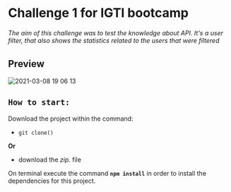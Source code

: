# Challenge 1 for IGTI bootcamp

###### The aim of this challenge was to test the knowledge about API. It's a user filter, that also shows the statistics related to the users that were filtered

## Preview

![2021-03-08 19 06 13](https://user-images.githubusercontent.com/28360817/110371477-f2870b00-8044-11eb-844c-fa0d8c984cda.gif)

## `How to start:`

Download the project within the command:

- `git clone()`

**Or**

- download the _zip_. file

On terminal execute the command **`npm install`** in order to install the dependencies for this project.
